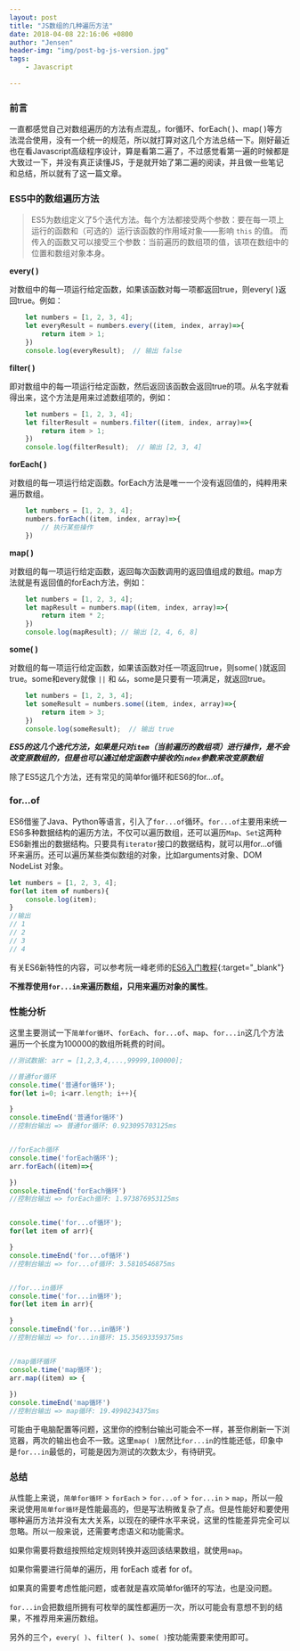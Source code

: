 ```yaml
---
layout: post
title: "JS数组的几种遍历方法"
date: 2018-04-08 22:16:06 +0800
author: "Jensen"
header-img: "img/post-bg-js-version.jpg"
tags:
    - Javascript

---
```



### 前言

一直都感觉自己对数组遍历的方法有点混乱，for循环、forEach( )、map( )等方法混合使用，没有一个统一的规范，所以就打算对这几个方法总结一下。刚好最近也在看Javascript高级程序设计，算是看第二遍了，不过感觉看第一遍的时候都是大致过一下，并没有真正读懂JS，于是就开始了第二遍的阅读，并且做一些笔记和总结，所以就有了这一篇文章。

### ES5中的数组遍历方法

> ES5为数组定义了5个迭代方法。每个方法都接受两个参数：要在每一项上运行的函数和（可选的）运行该函数的作用域对象——影响 `this` 的值。
  而传入的函数又可以接受三个参数：当前遍历的数组项的值，该项在数组中的位置和数组对象本身。

**every( )**

  对数组中的每一项运行给定函数，如果该函数对每一项都返回true，则every( )返回true。例如：

```js
	let numbers = [1, 2, 3, 4];
	let everyResult = numbers.every((item, index, array)=>{
	    return item > 1;
	})
	console.log(everyResult);  // 输出 false
```

**filter( )**

即对数组中的每一项运行给定函数，然后返回该函数会返回true的项。从名字就看得出来，这个方法是用来过滤数组项的，例如：

```js
	let numbers = [1, 2, 3, 4];
	let filterResult = numbers.filter((item, index, array)=>{
	    return item > 1;
	})
	console.log(filterResult);	// 输出 [2, 3, 4]
```

**forEach( )**

对数组的每一项运行给定函数。forEach方法是唯一一个没有返回值的，纯粹用来遍历数组。

```js
	let numbers = [1, 2, 3, 4];
	numbers.forEach((item, index, array)=>{
	    // 执行某些操作
	})
```

**map( )**

对数组的每一项运行给定函数，返回每次函数调用的返回值组成的数组。map方法就是有返回值的forEach方法，例如：

```js
	let numbers = [1, 2, 3, 4];
	let mapResult = numbers.map((item, index, array)=>{
	    return item * 2;
	})
	console.log(mapResult); // 输出 [2, 4, 6, 8]
```

**some( )**

对数组的每一项运行给定函数，如果该函数对任一项返回true，则some( )就返回true。some和every就像 `||` 和 `&&`，some是只要有一项满足，就返回true。 

```js
	let numbers = [1, 2, 3, 4];
	let someResult = numbers.some((item, index, array)=>{
	    return item > 3;
	})
	console.log(someResult);  // 输出 true
```

***ES5的这几个迭代方法，如果是只对`item`（当前遍历的数组项）进行操作，是不会改变原数组的，但是也可以通过给定函数中接收的`index`参数来改变原数组***

除了ES5这几个方法，还有常见的简单for循环和ES6的for...of。

### for...of 

ES6借鉴了Java、Python等语言，引入了`for...of`循环。`for...of`主要用来统一ES6多种数据结构的遍历方法，不仅可以遍历数组，还可以遍历`Map`、`Set`这两种ES6新推出的数据结构。只要具有`iterator`接口的数据结构，就可以用for...of循环来遍历。还可以遍历某些类似数组的对象，比如arguments对象、DOM NodeList 对象。

```js
let numbers = [1, 2, 3, 4];
for(let item of numbers){
    console.log(item);
}
//输出
// 1
// 2
// 3
// 4
```

有关ES6新特性的内容，可以参考阮一峰老师的[ES6入门教程](http://es6.ruanyifeng.com/){:target="_blank"}

**不推荐使用`for...in`来遍历数组，只用来遍历对象的属性**。

### 性能分析

这里主要测试一下`简单for循环`、`forEach`、`for...of`、`map`、`for...in`这几个方法遍历一个长度为100000的数组所耗费的时间。

```js
//测试数据: arr = [1,2,3,4,...,99999,100000];

//普通for循环
console.time('普通for循环');
for(let i=0; i<arr.length; i++){

}
console.timeEnd('普通for循环')
//控制台输出 => 普通for循环: 0.923095703125ms


//forEach循环
console.time('forEach循环');
arr.forEach((item)=>{

})
console.timeEnd('forEach循环')
//控制台输出 => forEach循环: 1.973876953125ms


console.time('for...of循环');
for(let item of arr){

}
console.timeEnd('for...of循环')
//控制台输出 => for...of循环: 3.5810546875ms


//for...in循环
console.time('for...in循环');
for(let item in arr){
	
}
console.timeEnd('for...in循环')
//控制台输出 => for...in循环: 15.35693359375ms


//map循环循环
console.time('map循环');
arr.map((item) => {
	
})
console.timeEnd('map循环')
//控制台输出 => map循环: 19.4990234375ms
```

可能由于电脑配置等问题，这里你的控制台输出可能会不一样，甚至你刷新一下浏览器，两次的输出也会不一致。这里`map( )`居然比`for...in`的性能还低，印象中是`for...in`最低的，可能是因为测试的次数太少，有待研究。

### 总结

从性能上来说，`简单for循环` > `forEach` > `for...of` > `for...in` > `map`，所以一般来说使用`简单for循环`是性能最高的，但是写法稍微复杂了点。但是性能好和要使用哪种遍历方法并没有太大关系，以现在的硬件水平来说，这里的性能差异完全可以忽略。所以一般来说，还需要考虑语义和功能需求。

如果你需要将数组按照给定规则转换并返回该结果数组，就使用`map`。

如果你需要进行简单的遍历，用 forEach 或者 for of。

如果真的需要考虑性能问题，或者就是喜欢简单for循环的写法，也是没问题。

`for...in`会把数组所拥有可枚举的属性都遍历一次，所以可能会有意想不到的结果，不推荐用来遍历数组。

另外的三个，`every( )`、`filter( )`、`some( )`按功能需要来使用即可。







